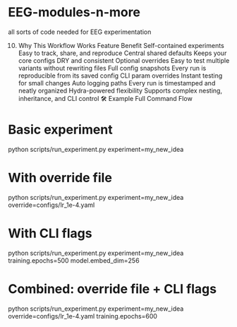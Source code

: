 # EEG-modules-n-more
all sorts of code needed for EEG experimentation


10. Why This Workflow Works
Feature	Benefit
Self-contained experiments	Easy to track, share, and reproduce
Central shared defaults	Keeps your core configs DRY and consistent
Optional overrides	Easy to test multiple variants without rewriting files
Full config snapshots	Every run is reproducible from its saved config
CLI param overrides	Instant testing for small changes
Auto logging paths	Every run is timestamped and neatly organized
Hydra-powered flexibility	Supports complex nesting, inheritance, and CLI control
🛠 Example Full Command Flow
# Basic experiment
python scripts/run_experiment.py experiment=my_new_idea

# With override file
python scripts/run_experiment.py experiment=my_new_idea override=configs/lr_1e-4.yaml

# With CLI flags
python scripts/run_experiment.py experiment=my_new_idea training.epochs=500 model.embed_dim=256

# Combined: override file + CLI flags
python scripts/run_experiment.py experiment=my_new_idea override=configs/lr_1e-4.yaml training.epochs=600